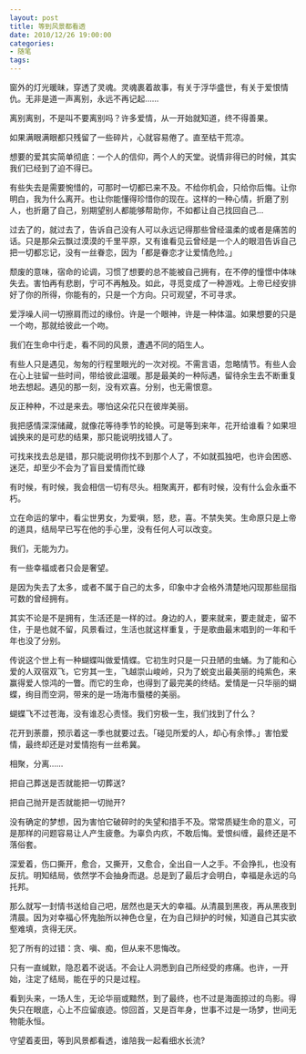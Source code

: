 ```yaml
---
layout: post
title: 等到风景都看透
date: 2010/12/26 19:00:00
categories:
- 随笔
tags:
---
```


窗外的灯光暖昧，穿透了灵魂。灵魂裹着故事，有关于浮华盛世，有关于爱恨情仇。无非是道一声离别，永远不再记起……

离别离别，不是叫不要离别吗？许多爱情，从一开始就知道，终不得善果。

如果满眼满眼都只残留了一些碎片，心就容易倦了。直至枯干荒凉。

想要的爱其实简单彻底：一个人的信仰，两个人的天堂。说情非得已的时候，其实我们已经到了迫不得已。

有些失去是需要惋惜的，可那时一切都已来不及。不给你机会，只给你后悔。让你明白，我为什么离开。也让你能懂得珍惜你的现在。这样的一种心情，折磨了别人，也折磨了自己，别期望别人都能够帮助你，不如都让自己找回自己…

过去了的，就过去了，告诉自己没有人可以永远记得那些曾经温柔的或者是痛苦的话。只是那朵云飘过漠漠的千里平原，又有谁看见云曾经是一个人的眼泪告诉自己把一切都忘记，没有一丝眷恋，因为「都是眷恋才让爱情危险。」

颓废的意味，宿命的论调，习惯了想要的总不能被自己拥有，在不停的憧憬中体味失去。害怕再有悲剧，宁可不再触及。如此，寻觅变成了一种游戏。上帝已经安排好了你的所得，你能有的，只是一个方向。只可观望，不可寻求。

爱浮噪人间一切擦肩而过的缘份。许是一个眼神，许是一种体温。如果想要的只是一个吻，那就给彼此一个吻。

我们在生命中行走，看不同的风景，遭遇不同的陌生人。

有些人只是遇见，匆匆的行程里眼光的一次对视。不需言语，忽略情节。有些人会在心上驻留一些时间，带给彼此温暖。那是最美的一种际遇，留待余生去不断重复地去想起。遇见的那一刻，没有欢喜。分别，也无需恨意。

反正种种，不过是来去。哪怕这朵花只在彼岸美丽。

我把感情深深储藏，就像花等待季节的轮换。可是等到来年，花开给谁看？如果坦诚换来的是可悲的结果，那只能说明找错人了。

可找来找去总是错，那只能说明你找不到那个人了，不如就孤独吧，也许会困惑、迷茫，却至少不会为了盲目爱情而忙碌

有时候，有时候，我会相信一切有尽头。相聚离开，都有时候，没有什么会永垂不朽。

立在命运的掌中，看尘世男女，为爱嗔，怒，悲，喜。不禁失笑。生命原只是上帝的道具，结局早已写在他的手心里，没有任何人可以改变。

我们，无能为力。

有一些幸福或者只会是奢望。

是因为失去了太多，或者不属于自己的太多，印象中才会格外清楚地闪现那些屈指可数的曾经拥有。

其实不论是不是拥有，生活还是一样的过。身边的人，要来就来，要走就走，留不住，于是也就不留，风景看过，生活也就这样重复，于是歌曲最末唱到的一年和千年也没了分别。

传说这个世上有一种蝴蝶叫做爱情蝶。它初生时只是一只丑陋的虫蛹。为了能和心爱的人双宿双飞，它穷其一生，飞越崇山峻岭，只为了蜕变出最美丽的纯紫色，来赢得爱人惊鸿的一瞥。而它的生命，也得到了最完美的终结。爱情是一只华丽的蝴蝶，绚目而空洞，带来的是一场海市蜃楼的美丽。

蝴蝶飞不过苍海，没有谁忍心责怪。我们穷极一生，我们找到了什么？

花开到荼蘼，预示着这一季也就要过去。「碰见所爱的人，却心有余悸。」害怕爱情，最终却还是对爱情抱有一丝希冀。

相聚，分离……

把自己葬送是否就能把一切葬送?

把自己抛开是否就能把一切抛开?

没有确定的梦想，因为害怕它破碎时的失望和措手不及。常常质疑生命的意义，可是那样的问题容易让人产生疲惫。为辜负内疚，不敢后悔。爱恨纠缠，最终还是不落俗套。

深爱着，伤口撕开，愈合，又撕开，又愈合，全出自一人之手。不会挣扎，也没有反抗。明知结局，依然学不会抽身而退。总是到了最后才会明白，幸福是永远的乌托邦。

那么就写一封情书送给自己吧，居然也是天大的幸福。从清晨到黑夜，再从黑夜到清晨。因为对幸福心怀鬼胎所以神色仓皇，在为自己辩护的时候，知道自己其实欲壑难填，贪得无厌。

犯了所有的过错：贪、嗔、痴，但从来不思悔改。

只有一直缄默，隐忍着不说话。不会让人洞悉到自己所经受的疼痛。也许，一开始，注定了结局，能在乎的只是过程。

看到头来，一场人生，无论华丽或黯然，到了最终，也不过是海面掠过的鸟影。得失只在眼底，心上不应留痕迹。惊回首，又是百年身，世事不过是一场梦，世间无物能永恒。

守望着麦田，等到风景都看透，谁陪我一起看细水长流?
